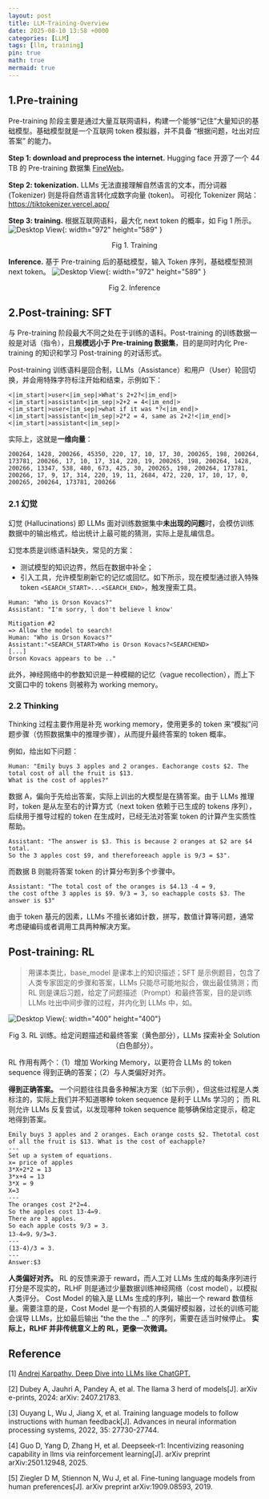 ```yaml
---
layout: post
title: LLM-Training-Overview
date: 2025-08-10 13:58 +0000
categories: [LLM]
tags: [llm, training]
pin: true
math: true
mermaid: true
---
```


## 1.Pre-training

Pre-training 阶段主要是通过大量互联网语料，构建一个能够“记住”大量知识的基础模型。基础模型就是一个互联网 token 模拟器，并不具备 “根据问题，吐出对应答案” 的能力。

<b>Step 1: download and preprocess the internet.</b> 
Hugging face 开源了一个 44 TB 的 Pre-training 数据集 [FineWeb](https://huggingface.co/spaces/HuggingFaceFW/blogpost-fineweb-v1)。

<b>Step 2: tokenization.</b> 
LLMs 无法直接理解自然语言的文本，而分词器 (Tokenizer) 则是将自然语言转化成数字向量 (token)。
可视化 Tokenizer 网站：https://tiktokenizer.vercel.app/

<b>Step 3: training.</b> 
根据互联网语料，最大化 next token 的概率，如 Fig 1 所示。
![Desktop View](/assets/img/blog/LLM_Training/pre-train.png){: width="972" height="589" }
<center>Fig 1. Training</center>

<b>Inference.</b> 
基于 Pre-training 后的基础模型，输入 Token 序列，基础模型预测 next token。
![Desktop View](/assets/img/blog/LLM_Training/inference.png){: width="972" height="589" }
<center>Fig 2. Inference</center>

## 2.Post-training: SFT

与 Pre-training 阶段最大不同之处在于训练的语料。Post-training 的训练数据一般是对话（指令），且**规模远小于 Pre-training 数据集**，目的是同时内化 Pre-training 的知识和学习 Post-training 的对话形式。

Post-training 训练语料是回合制，LLMs（Assistance）和用户（User）轮回切换，并会用特殊字符标注开始和结束，示例如下：
```
<|im_start|>user<|im_sep|>What's 2+2?<|im_end|>
<|im_start|>assistant<|im_sep|>2+2 = 4<|im_end|>
<|im_start|>user<|im_sep|>what if it was *?<|im_end|>
<|im_start|>assistant<|im_sep|>2*2 = 4, same as 2+2!<|im_end|><|im_start|>assistant<|im_sep|>
```
实际上，这就是**一维向量**：
```
200264, 1428, 200266, 45350, 220, 17, 10, 17, 30, 200265, 198, 200264, 173781, 200266, 17, 10, 17, 314, 220, 19, 200265, 198, 200264, 1428, 200266, 13347, 538, 480, 673, 425, 30, 200265, 198, 200264, 173781, 200266, 17, 9, 17, 314, 220, 19, 11, 2684, 472, 220, 17, 10, 17, 0, 200265, 200264, 173781, 200266
```

### 2.1 幻觉
幻觉 (Hallucinations) 即 LLMs 面对训练数据集中**未出现的问题**时，会模仿训练数据中的输出格式，给出统计上最可能的猜测，实际上是乱编信息。

幻觉本质是训练语料缺失，常见的方案：
* 测试模型的知识边界，然后在数据中补全；
* 引入工具，允许模型刷新它的记忆或回忆。如下所示，现在模型通过嵌入特殊 token `<SEARCH_START>...<SEARCH_END>`，触发搜索工具。

```
Human: "Who is Orson Kovacs?"
Assistant: "I'm sorry, l don't believe l know'

Mitigation #2
=> Allow the model to search!
Human: "Who is Orson Kovacs?"
Assistant:"<SEARCH_START>Who is Orson Kovacs?<SEARCHEND>
[...]
Orson Kovacs appears to be .."
```

此外，神经网络中的参数知识是一种模糊的记忆（vague recollection），而上下文窗口中的 tokens 则被称为 working memory。

### 2.2 Thinking

Thinking 过程主要作用是补充 working memory，使用更多的 token 来“模拟”问题步骤（仿照数据集中的推理步骤），从而提升最终答案的 token 概率。

例如，给出如下问题：
```
Human: "Emily buys 3 apples and 2 oranges. Eachorange costs $2. The total cost of all the fruit is $13.
What is the cost of apples?"
```

数据 A，偏向于先给出答案，实际上训出的大模型是在猜答案。由于 LLMs 推理时，token 是从左至右的计算方式（next token 依赖于已生成的 tokens 序列），后续用于推导过程的 token 在生成时，已经无法对答案 token 的计算产生实质性帮助。
```
Assistant: "The answer is $3. This is because 2 oranges at $2 are $4 total.
So the 3 apples cost $9, and thereforeeach apple is 9/3 = $3".
```

而数据 B 则能将答案 token 的计算分布到多个步骤中。
```
Assistant: "The total cost of the oranges is $4.13 -4 = 9, 
the cost ofthe 3 apples is $9. 9/3 = 3, so eachapple costs $3. The answer is $3"
```

由于 token 基元的因素，LLMs 不擅长诸如计数，拼写，数值计算等问题，通常考虑硬编码或者调用工具两种解决方案。

## Post-training: RL
> 用课本类比，base_model 是课本上的知识描述；SFT 是示例题目，包含了人类专家固定的步骤和答案，LLMs 只能尽可能地拟合，做出最佳猜测；而 RL 则是课后习题，给定了问题描述（Prompt）和最终答案，目的是训练 LLMs 吐出中间步骤的过程，并内化到 LLMs 中，如。

![Desktop View](/assets/img/blog/LLM_Training/llm-rl-overview.png){: width="400" height="400"}
<center style="">Fig 3. RL 训练。给定问题描述和最终答案（黄色部分），LLMs 探索补全 Solution（白色部分）。</center>

RL 作用有两个：（1）增加 Working Memory，以更符合 LLMs 的 token sequence 得到正确的答案；（2）与人类偏好对齐。

**得到正确答案。**
一个问题往往具备多种解决方案（如下示例），但这些过程是人类标注的，实际上我们并不知道哪种 token sequence 是利于 LLMs 学习的；
而 RL 则允许 LLMs 反复尝试，以发现哪种 token sequence 能够确保给定提示，稳定地得到答案。

```
Emily buys 3 apples and 2 oranges. Each orange costs $2. Thetotal cost of all the fruit is $13. What is the cost of eachapple?
---
Set up a system of equations.
x= price of apples
3*X+2*2 = 13
3*x+4 = 13
3*X = 9
X=3
---
The oranges cost 2*2=4.
So the apples cost 13-4=9.
There are 3 apples.
So each apple costs 9/3 = 3.
13-4=9，9/3=3.
---
(13-4)/3 = 3.
---
Answer:$3
```

**人类偏好对齐。**
RL 的反馈来源于 reward，而人工对 LLMs 生成的每条序列进行打分是不现实的，RLHF 则是通过少量数据训练神经网络（cost model），以模拟人类评分。 
Cost Model 的输入是 LLMs 生成的序列，输出一个 reward 数值标量。需要注意的是，Cost Model 是一个有损的人类偏好模拟器，过长的训练可能会误导 LLMs，比如最后输出 "the the the ..." 的序列，需要在适当时候停止。
**实际上，RLHF 并非传统意义上的 RL，更像一次微调。**


## Reference
[1] [Andrej Karpathy. Deep Dive into LLMs like ChatGPT.](https://www.bilibili.com/video/BV16cNEeXEer/?buvid=Z14C0919C15846404EC0927B71C9D6B45095&from_spmid=main.my-history.0.0&is_story_h5=false&mid=IIimqOsImyXUw7fB27%2BPVw%3D%3D&plat_id=114&share_from=ugc&share_medium=iphone&share_plat=ios&share_session_id=36C4999F-ADCF-4E5F-A0D3-DCE2565FC1AE&share_source=WEIXIN&share_tag=s_i&timestamp=1739812907&unique_k=DoIABns&up_id=242124650&vd_source=b186ffda9f4676d9a7e66ce3b474982b)

[2] Dubey A, Jauhri A, Pandey A, et al. The llama 3 herd of models[J]. arXiv e-prints, 2024: arXiv: 2407.21783.

[3] Ouyang L, Wu J, Jiang X, et al. Training language models to follow instructions with human feedback[J]. Advances in neural information processing systems, 2022, 35: 27730-27744.

[4] Guo D, Yang D, Zhang H, et al. Deepseek-r1: Incentivizing reasoning capability in llms via reinforcement learning[J]. arXiv preprint arXiv:2501.12948, 2025.

[5] Ziegler D M, Stiennon N, Wu J, et al. Fine-tuning language models from human preferences[J]. arXiv preprint arXiv:1909.08593, 2019.

